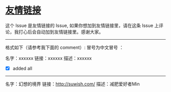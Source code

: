 # [友情链接](https://github.com/harahi/blog/issues/4)

这个 Issue 是友情链接的 Issue, 如果你想加到友情链接里，请在这条 Issue 上评论，我打心后会自动加到友情链接里。感谢大家。

---

格式如下（请参考我下面的 comment）:
冒号为中文冒号 ：

名字：xxxxxx
链接：xxxxxx
描述：xxxxxx
 

- [x] added all

---

名字：幻想的境界
链接：http://suwish.com/
描述：减肥爱好者Min